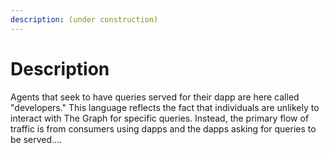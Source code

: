 ```yaml
---
description: (under construction)
---
```


# Description



Agents that seek to have queries served for their dapp are here called "developers." This language reflects the fact that individuals are unlikely to interact with The Graph for specific queries. Instead, the primary flow of traffic is from consumers using dapps and the dapps asking for queries to be served....



